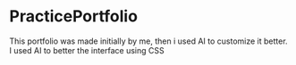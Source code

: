 # PracticePortfolio
This portfolio was made initially by me, then i used AI to customize it better. I used AI to better the interface using CSS
